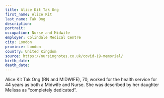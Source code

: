 ```yaml
---
title: Alice Kit Tak Ong
first_name: Alice Kit
last_name: Tak Ong
description: 
portrait: 
occupation: Nurse and Midwife
employer: Colindale Medical Centre
city: London
province: London
country: United Kingdom
source: https://nursingnotes.co.uk/covid-19-memorial/
birth_date: 
death_date: 
---
```


Alice Kit Tak Ong (RN and MIDWIFE), 70, worked for the health service for 44 years as both a Midwife and Nurse. She was described by her daughter Melissa as “completely dedicated”.
